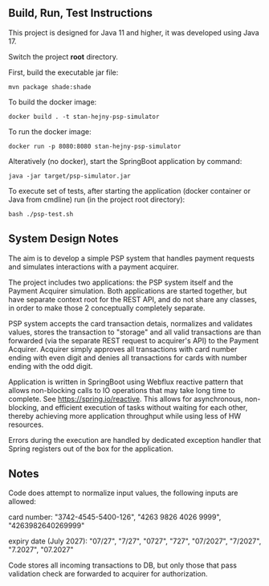 ## Build, Run, Test Instructions

This project is designed for Java 11 and higher, it was developed using Java 17.

Switch the project __root__ directory.

First, build the executable jar file:

```mvn package shade:shade```

To build the docker image:

```docker build . -t stan-hejny-psp-simulator```

To run the docker image:

```docker run -p 8080:8080 stan-hejny-psp-simulator```

Alteratively (no docker), start the SpringBoot application by command:

```java -jar target/psp-simulator.jar```

To execute set of tests, after starting the application (docker container or Java from cmdline) run (in the project root directory):

```bash ./psp-test.sh```


## System Design Notes

The aim is to develop a simple PSP system that handles payment requests and simulates interactions with a payment acquirer.

The project includes two applications: the PSP system itself and the Payment Acquirer simulation.
Both applications are started together, but have separate context root for the REST API, and do not share any classes, in order to make those 2 conceptually completely separate.

PSP system accepts the card transaction detais, normalizes and validates values, stores the transaction to "storage" and all valid transactions are than forwarded (via the separate REST request to acquirer's API) to the Payment Acquirer.
Acquirer simply approves all transactions with card number ending with even digit and denies all transactions for cards with number ending with the odd digit.

Application is written in SpringBoot using Webflux reactive pattern that allows non-blocking calls to IO operations that may take long time to complete. See https://spring.io/reactive.
This allows for asynchronous, non-blocking, and efficient execution of tasks without waiting for each other, thereby achieving more application throughput while using less of HW resources.

Errors during the execution are handled by dedicated exception handler that Spring registers out of the box for the application.

## Notes

Code does attempt to normalize input values, the following inputs are allowed:

card number:
"3742-4545-5400-126",
"4263 9826 4026 9999",
"4263982640269999"

expiry date (July 2027):
"07/27",
"7/27",
"0727",
"727",
"07/2027",
"7/2027",
"7.2027",
"07.2027"

Code stores all incoming transactions to DB, but only those that pass validation check are forwarded to acquirer for authorization.
